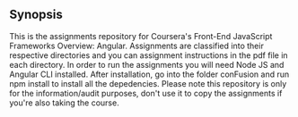 ## Synopsis

This is the assignments repository for Coursera's Front-End JavaScript Frameworks Overview: Angular. Assignments are classified into their respective directories and you can assignment instructions in the pdf file in each directory. In order to run the assignments you will need Node JS and Angular CLI installed. After installation, go into the folder conFusion and run npm install to install all the depedencies. Please note this repository is only for the information/audit purposes, don't use it to copy the assignments if you're also taking the course.